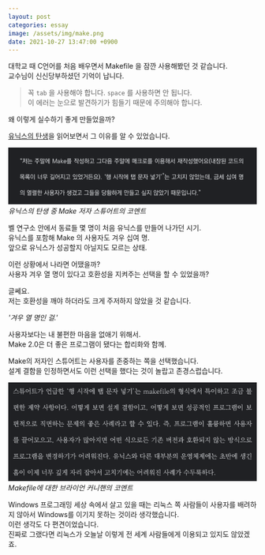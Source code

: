```yaml
---
layout: post
categories: essay
image: /assets/img/make.png
date: 2021-10-27 13:47:00 +0900
---
```

대학교 때 C언어를 처음 배우면서 Makefile 을 잠깐 사용해봤던 것 같습니다.  
교수님이 신신당부하셨던 기억이 납니다.  
> 꼭 `tab` 을 사용해야 합니다. `space` 를 사용하면 안 됩니다.  
> 이 에러는 눈으로 발견하기가 힘들기 때문에 주의해야 합니다.

왜 이렇게 실수하기 좋게 만들었을까?

[유닉스의 탄생](https://play.google.com/store/books/details?id=0Kj5DwAAQBAJ)을 읽어보면서 그 이유를 알 수 있었습니다.

![](/assets/img/make.png)  
*유닉스의 탄생 중 Make 저자 스튜어트의 코멘트*

벨 연구소 안에서 동료들 몇 명이 처음 유닉스를 만들어 나가던 시기.  
유닉스를 포함해 Make 의 사용자도 겨우 십여 명.  
앞으로 유닉스가 성공할지 아닐지도 모르는 상태.  

이런 상황에서 나라면 어땠을까?  
사용자 겨우 열 명이 있다고 호환성을 지켜주는 선택을 할 수 있었을까?  

글쎄요.  
저는 호환성을 깨야 하더라도 크게 주저하지 않았을 것 같습니다.  

*'겨우 열 명인 걸.'*  

사용자보다는 내 불편한 마음을 없애기 위해서.   
Make 2.0은 더 좋은 프로그램이 됐다는 합리화와 함께.

Make의 저자인 스튜어트는 사용자를 존중하는 쪽을 선택했습니다.  
설계 결함을 인정하면서도 이런 선택을 했다는 것이 놀랍고 존경스럽습니다.

![](/assets/img/make2.png)  
*Makefile에 대한 브라이언 커니핸의 코멘트*

Windows 프로그래밍 세상 속에서 살고 있을 때는 리눅스 쪽 사람들이 사용자를 배려하지 않아서 Windows를 이기지 못하는 것이라 생각했습니다.  
이런 생각도 다 편견이었습니다.  
진짜로 그랬다면 리눅스가 오늘날 이렇게 전 세계 사람들에게 이용되고 있지도 않았겠죠.